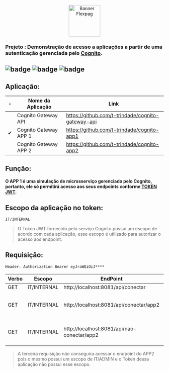 <p align="center">
 <img src="https://cdn.freebiesupply.com/logos/large/2x/aws-cognito-logo-png-transparent.png" width="100" alt="Banner Flexpag">
</p>

### Prejeto : Demonstração de acesso a aplicações a partir de uma autenticação gerenciada pelo [Cognito](https://aws.amazon.com/pt/cognito/).  

![badge](https://img.shields.io/badge/Java-000000?style=for-the-badge&logo=openjdk&logoColor=white)
![badge](https://img.shields.io/badge/Spring-6DB33F?style=for-the-badge&logo=spring&logoColor=white)
![badge](https://img.shields.io/badge/Amazon_AWS-FF9900?style=for-the-badge&logo=amazonaws&logoColor=white)
---

## Aplicação:

|    -   | Nome da Aplicação      |                      Link                       |
|--------|------------------------|-------------------------------------------------|
|        |Cognito Gateway API     |https://github.com/t-trindade/cognito-gateway-api|
|&#10004;|Cognito Gateway APP 1   |https://github.com/t-trindade/cognito-app1       |
|        |Cognito Gateway APP 2   |https://github.com/t-trindade/cognito-app2       |

## Função:

#### O APP 1 é uma simulação de microsserviço gerenciado pelo Cognito, portanto, ele só permitirá acesso aos seus endpoints conforme [TOKEN JWT](https://www.alura.com.br/artigos/o-que-e-json-web-tokens).

## Escopo da aplicação no token:
```
IT/INTERNAL
````
> O Token JWT fornecido pelo serviço Cognito possui um escopo de acordo com cada aplicação, esse escopo é utilizado para autorizar o acesso aos endpoint.

## Requisição:
```
Header: Authorization Bearer eyJraWQiOiJ****
```

| Verbo | Escopo      | EndPoint                                    |   Informação                 |
|-------|-------------|---------------------------------------------|------------------------------|
| GET   | IT/INTERNAL | http://localhost:8081/api/conectar          |              -               |
| GET   | IT/INTERNAL | http://localhost:8081/api/conectar/app2     |Faz uma requisição para o APP2|
| GET   | IT/INTERNAL | http://localhost:8081/api/nao-conectar/app2 |Faz uma requisição para o APP2|

> A terceira requisição não conseguira acessar o endpoint do APP2 pois o mesmo possui um escopo de IT/ADMIN e o Token dessa aplicação não possui esse escopo.
